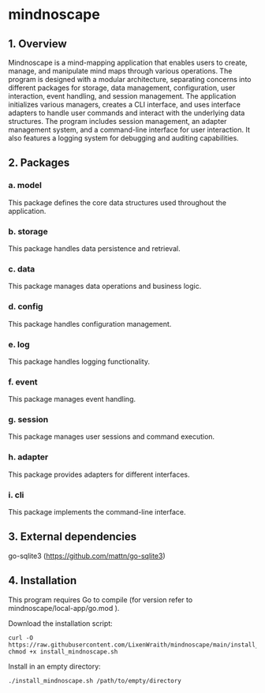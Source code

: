 # mindnoscape

## 1. Overview
Mindnoscape is a mind-mapping application that enables users to create, manage, and manipulate mind maps through various operations. The program is designed with a modular architecture, separating concerns into different packages for storage, data management, configuration, user interaction, event handling, and session management. The application initializes various managers, creates a CLI interface, and uses interface adapters to handle user commands and interact with the underlying data structures. The program includes session management, an adapter management system, and a command-line interface for user interaction. It also features a logging system for debugging and auditing capabilities.

## 2. Packages

### a. model
This package defines the core data structures used throughout the application.
### b. storage
This package handles data persistence and retrieval.
### c. data
This package manages data operations and business logic.
### d. config
This package handles configuration management.
### e. log
This package handles logging functionality.
### f. event
This package manages event handling.
### g. session
This package manages user sessions and command execution.
### h. adapter
This package provides adapters for different interfaces.
### i. cli
This package implements the command-line interface.

## 3. External dependencies
go-sqlite3 (https://github.com/mattn/go-sqlite3)

## 4. Installation

This program requires Go to compile (for version refer to mindnoscape/local-app/go.mod ).

Download the installation script:

	curl -O https://raw.githubusercontent.com/LixenWraith/mindnoscape/main/install_mindnoscape.sh
	chmod +x install_mindnoscape.sh

Install in an empty directory:

	./install_mindnoscape.sh /path/to/empty/directory
